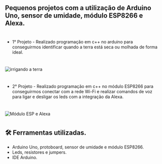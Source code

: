 ## Pequenos projetos com a utilização de Arduino Uno, sensor de umidade, módulo ESP8266 e Alexa.

# 

* 1° Projeto - Realizado programação em c++ no arduino para conseguirmos identificar quando a terra está seca ou molhada de forma ideal. 
#

![irrigando a terra](https://user-images.githubusercontent.com/11274857/209740339-584f9269-49f7-464f-a8a6-78601fba468c.gif)

#

* 2° Projeto -  Realizado programação em c++ no módulo ESP8266 para conseguirmos conectar com a rede Wi-Fi e realizar comandos de voz para ligar e desligar os leds com a integração da Alexa. 
#

![Módulo ESP e Alexa ](https://user-images.githubusercontent.com/11274857/210025601-f3aad5fd-d204-418f-9454-72b4d28b938f.gif)
#
## 🛠️ Ferramentas utilizadas. 
- Arduino Uno, protoboard, sensor de umidade e módulo ESP8266.
- Leds, resistores e jumpers.
- IDE Arduino.








